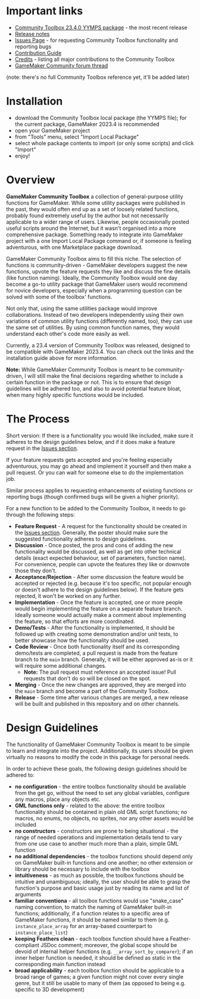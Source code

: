 # Important links

- [Community Toolbox 23.4.0 YYMPS package](https://github.com/Alphish/gm-community-toolbox/blob/main/Releases/CommunityToolbox.23.4.0.yymps?raw=1) - the most recent release
- [Release notes](https://github.com/Alphish/gm-community-toolbox/blob/main/RELEASENOTES.md)
- [Issues Page](https://github.com/Alphish/gm-community-toolbox/issues) - for requesting Community Toolbox functionality and reporting bugs
- [Contribution Guide](https://github.com/Alphish/gm-community-toolbox/blob/main/CONTRIBUTING.md)
- [Credits](https://github.com/Alphish/gm-community-toolbox/blob/main/CREDITS.md) - listing all major contributions to the Community Toolbox
- [GameMaker Community forum thread](https://forum.gamemaker.io/index.php?threads/gamemaker-community-toolbox-project.103966/)

(note: there's no full Community Toolbox reference yet, it'll be added later)

# Installation

- download the Community Toolbox local package (the YYMPS file); for the current package, GameMaker 2023.4 is recommended
- open your GameMaker project
- from "Tools" menu, select "Import Local Package"
- select whole package contents to import (or only some scripts) and click "Import"
- enjoy!

# Overview
**GameMaker Community Toolbox** a collection of general-purpose utility functions for GameMaker. While some utility packages were published in the past, they would often end up as a set of loosely related functions, probably found extremely useful by the author but not necessarily applicable to a wider range of users. Likewise, people occasionally posted useful scripts around the Internet, but it wasn't organised into a more comprehensive package. Something ready to integrate into GameMaker project with a one Import Local Package command or, if someone is feeling adventurous, with one Marketplace package download.

GameMaker Community Toolbox aims to fill this niche. The selection of functions is community-driven - GameMaker developers suggest the new functions, upvote the feature requests they like and discuss the fine details (like function naming). Ideally, the Community Toolbox would one day become a go-to utility package that GameMaker users would recommend for novice developers, especially when a programming question can be solved with some of the toolbox' functions.

Not only that, using the same utilities package would improve collaborations. Instead of two developers independently using their own variations of common utility functions (differently named, too), they can use the same set of utilities. By using common function names, they would understand each other's code more easily as well.

Currently, a 23.4 version of Community Toolbox was released, designed to be compatible with GameMaker 2023.4. You can check out the links and the installation guide above for more information. 

**Note:** While GameMaker Community Toolbox is meant to be community-driven, I will still make the final decisions regarding whether to include a certain function in the package or not. This is to ensure that design guidelines will be adhered too, and also to avoid potential feature bloat, when many highly specific functions would be included.

# The Process

Short version: If there is a functionality you would like included, make sure it adheres to the design guidelines below, and if it does make a feature request in the [Issues section](https://github.com/Alphish/gm-community-toolbox/issues).

If your feature requests gets accepted and you're feeling especially adventurous, you may go ahead and implement it yourself and then make a pull request. Or you can wait for someone else to do the implementation job.

Similar process applies to requesting enhancements of existing functions or reporting bugs (though confirmed bugs will be given a higher priority).

For a new function to be added to the Community Toolbox, it needs to go through the following steps:
- **Feature Request** - A request for the functionality should be created in the [Issues section](https://github.com/Alphish/gm-community-toolbox/issues). Generally, the poster should make sure the suggested functionality adheres to design guidelines.
- **Discussion** - Once posted, the pros and cons of adding the new functionality would be discussed, as well as get into other technical details (exact expected behaviour, set of parameters, function name). For convenience, people can upvote the features they like or downvote those they don't.
- **Acceptance/Rejection** - After some discussion the feature would be accepted or rejected (e.g. because it's too specific, not popular enough or doesn't adhere to the design guidelines below). If the feature gets rejected, it won't be worked on any further.
- **Implementation** - Once the feature is accepted, one or more people would begin implementing the feature on a separate feature branch. Ideally someone would actually make a comment about implementing the feature, so that efforts are more coordinated.
- **Demo/Tests** - After the functionality is implemented, it should be followed up with creating some demonstration and/or unit tests, to better showcase how the functionality should be used.
- **Code Review** - Once both functionality itself and its corresponding demo/tests are completed, a pull request is made from the feature branch to the `main` branch. Generally, it will be either approved as-is or it will require some additional changes.
  - **Note:** The pull request must reference an accepted issue! Pull requests that don't do so will be closed on the spot.
- **Merging** - Once the new changes are approved, they are merged into the `main` branch and become a part of the Community Toolbox.
- **Release** - Some time after various changes are merged, a new release will be built and published in this repository and on other channels.

# Design Guidelines
The functionality of GameMaker Community Toolbox is meant to be simple to learn and integrate into the project. Additionally, its users should be given virtually no reasons to modify the code in this package for personal needs.

In order to achieve these goals, the following design guidelines should be adhered to:
- **no configuration** - the entire toolbox functionality should be available from the get go, without the need to set any global variables, configure any macros, place any objects etc.
- **GML functions only** - related to the above: the entire toolbox functionality should be contained in plain old GML script functions; no macros, no enums, no objects, no sprites, nor any other assets would be included
- **no constructors** - constructors are prone to being situational - the range of needed operations and implementation details tend to vary from one use case to another much more than a plain, simple GML function
- **no additional dependencies** - the toolbox functions should depend only on GameMaker built-in functions and one another; no other extension or library should be necessary to include with the toolbox
- **intuitiveness** - as much as possible, the toolbox functions should be intuitive and unambiguous; ideally, the user should be able to grasp the function's purpose and basic usage just by reading its name and list of arguments
- **familiar conventiona** - all toolbox functions would use "snake_case" naming convention, to match the naming of GameMaker built-in functions; additionally, if a function relates to a specific area of GameMaker functions, it should be named similar to them (e.g. `instance_place_array` for an array-based counterpart to `instance_place_list`)
- **keeping Feathers clean** - each toolbox function should have a Feather-compliant JSDoc comment; moreover, the global scope should be devoid of internal helper functions (e.g. `__array_sort_by_comparer`); if an inner helper function is needed, it should be defined as static in the corresponding main function instead
- **broad applicability** - each toolbox function should be applicable to a broad range of games; a given function might not cover every single genre, but it still be usable to many of them (as opposed to being e.g. specific to 3D development)
